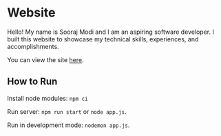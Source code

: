 # Website

Hello! My name is Sooraj Modi and I am an aspiring software developer. I built this website to showcase my technical
skills, experiences, and accomplishments.

You can view the site [here](https://soorajmodi.com).

## How to Run

Install node modules: `npm ci`

Run server: `npm run start` or `node app.js`.

Run in development mode: `nodemon app.js`.
